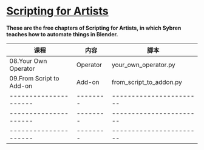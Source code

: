 # [Scripting for Artists](https://www.youtube.com/playlist?list=PLa1F2ddGya_8acrgoQr1fTeIuQtkSd6BW)
**These are the free chapters of Scripting for Artists, in which Sybren teaches how to automate things in Blender.**

| 课程                     | 内容     | 脚本                    |
| ------------------------ | -------- | ----------------------- |
| 08.Your Own Operator     | Operator | your_own_operator.py    |
| 09.From Script to Add-on | Add-on   | from_script_to_addon.py |
| ---------------------    | -------- | ----------------------- |
| ---------------------    | -------- | ----------------------- |
| ---------------------    | -------- | ----------------------- |

